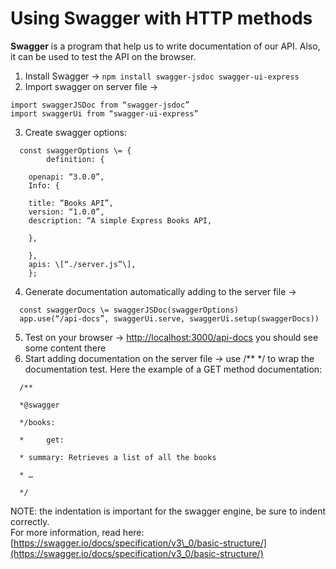 # Using Swagger with HTTP methods

**Swagger** is a program that help us to write documentation of our API. Also, it can be used to test the API on the browser.

1. Install Swagger \-\> ```npm install swagger-jsdoc swagger-ui-express``` 
2. Import swagger on server file \-\> 
  ```
  import swaggerJSDoc from “swagger-jsdoc”  
  import swaggerUi from “swagger-ui-express” 
  ``` 
3. Create swagger options:
``` 
  const swaggerOptions \= {  
    	definition: {

    openapi: “3.0.0”,  
    Info: {

    title: “Books API”,  
    version: “1.0.0”,  
    description: “A simple Express Books API,

    },

    },  
    apis: \[“./server.js”\],  
    };
```
4. Generate documentation automatically adding to the server file \-\> 
``` 
  const swaggerDocs \= swaggerJSDoc(swaggerOptions)  
  app.use(“/api-docs”, swaggerUi.serve, swaggerUi.setup(swaggerDocs)) 
```
5. Test on your browser \-\> [http://localhost:3000/api-docs](http://localhost:3000/api-docs) you should see some content there  
6. Start adding documentation on the server file \-\> use /\*\* \*/ to wrap the documentation test. Here the example of a GET method documentation:
```
  /**

  *@swagger

  */books:

  * 	get:

  *	summary: Retrieves a list of all the books

  *	…

  */
  ```


NOTE: the indentation is important for the swagger engine, be sure to indent correctly.  
For more information, read here: [https://swagger.io/docs/specification/v3\_0/basic-structure/](https://swagger.io/docs/specification/v3_0/basic-structure/)